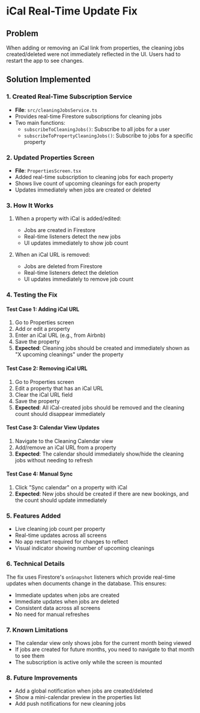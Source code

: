 # iCal Real-Time Update Fix

## Problem
When adding or removing an iCal link from properties, the cleaning jobs created/deleted were not immediately reflected in the UI. Users had to restart the app to see changes.

## Solution Implemented

### 1. Created Real-Time Subscription Service
- **File**: `src/cleaningJobsService.ts`
- Provides real-time Firestore subscriptions for cleaning jobs
- Two main functions:
  - `subscribeToCleaningJobs()`: Subscribe to all jobs for a user
  - `subscribeToPropertyCleaningJobs()`: Subscribe to jobs for a specific property

### 2. Updated Properties Screen
- **File**: `PropertiesScreen.tsx`
- Added real-time subscription to cleaning jobs for each property
- Shows live count of upcoming cleanings for each property
- Updates immediately when jobs are created or deleted

### 3. How It Works
1. When a property with iCal is added/edited:
   - Jobs are created in Firestore
   - Real-time listeners detect the new jobs
   - UI updates immediately to show job count

2. When an iCal URL is removed:
   - Jobs are deleted from Firestore
   - Real-time listeners detect the deletion
   - UI updates immediately to remove job count

### 4. Testing the Fix

#### Test Case 1: Adding iCal URL
1. Go to Properties screen
2. Add or edit a property
3. Enter an iCal URL (e.g., from Airbnb)
4. Save the property
5. **Expected**: Cleaning jobs should be created and immediately shown as "X upcoming cleanings" under the property

#### Test Case 2: Removing iCal URL
1. Go to Properties screen
2. Edit a property that has an iCal URL
3. Clear the iCal URL field
4. Save the property
5. **Expected**: All iCal-created jobs should be removed and the cleaning count should disappear immediately

#### Test Case 3: Calendar View Updates
1. Navigate to the Cleaning Calendar view
2. Add/remove an iCal URL from a property
3. **Expected**: The calendar should immediately show/hide the cleaning jobs without needing to refresh

#### Test Case 4: Manual Sync
1. Click "Sync calendar" on a property with iCal
2. **Expected**: New jobs should be created if there are new bookings, and the count should update immediately

### 5. Features Added
- Live cleaning job count per property
- Real-time updates across all screens
- No app restart required for changes to reflect
- Visual indicator showing number of upcoming cleanings

### 6. Technical Details

The fix uses Firestore's `onSnapshot` listeners which provide real-time updates when documents change in the database. This ensures:
- Immediate updates when jobs are created
- Immediate updates when jobs are deleted
- Consistent data across all screens
- No need for manual refreshes

### 7. Known Limitations
- The calendar view only shows jobs for the current month being viewed
- If jobs are created for future months, you need to navigate to that month to see them
- The subscription is active only while the screen is mounted

### 8. Future Improvements
- Add a global notification when jobs are created/deleted
- Show a mini-calendar preview in the properties list
- Add push notifications for new cleaning jobs
